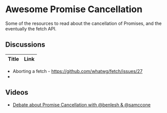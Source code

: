 # Awesome Promise Cancellation

Some of the resources to read about the cancellation of Promises, and the eventually the fetch API.

## Discussions

| Title | Link |
|---|---|

+ Aborting a fetch - https://github.com/whatwg/fetch/issues/27
+

## Videos

+ [Debate about Promise Cancellation with @benlesh & @samccone](https://www.youtube.com/watch?v=65-WwVfAcl8)
